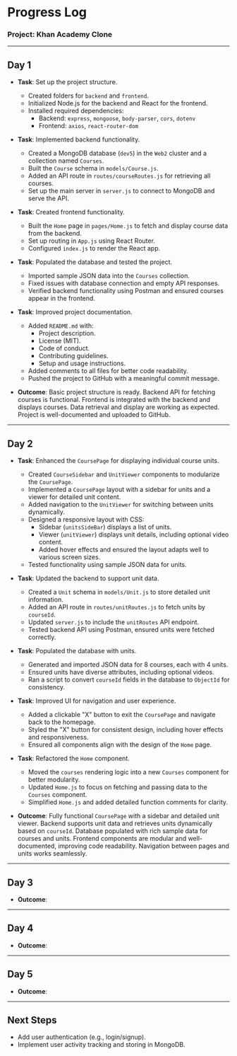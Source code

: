 # **Progress Log**

### **Project: Khan Academy Clone**

---

## **Day 1**

- **Task**: Set up the project structure.
  - Created folders for `backend` and `frontend`.
  - Initialized Node.js for the backend and React for the frontend.
  - Installed required dependencies:
    - Backend: `express`, `mongoose`, `body-parser`, `cors`, `dotenv`
    - Frontend: `axios`, `react-router-dom`

- **Task**: Implemented backend functionality.
  - Created a MongoDB database (`dev5`) in the `Web2` cluster and a collection named `Courses`.
  - Built the `Course` schema in `models/Course.js`.
  - Added an API route in `routes/courseRoutes.js` for retrieving all courses.
  - Set up the main server in `server.js` to connect to MongoDB and serve the API.

- **Task**: Created frontend functionality.
  - Built the `Home` page in `pages/Home.js` to fetch and display course data from the backend.
  - Set up routing in `App.js` using React Router.
  - Configured `index.js` to render the React app.

- **Task**: Populated the database and tested the project.
  - Imported sample JSON data into the `Courses` collection.
  - Fixed issues with database connection and empty API responses.
  - Verified backend functionality using Postman and ensured courses appear in the frontend.

- **Task**: Improved project documentation.
  - Added `README.md` with:
    - Project description.
    - License (MIT).
    - Code of conduct.
    - Contributing guidelines.
    - Setup and usage instructions.
  - Added comments to all files for better code readability.
  - Pushed the project to GitHub with a meaningful commit message.


- **Outcome**: Basic project structure is ready. Backend API for fetching courses is functional. Frontend is integrated with the backend and displays courses. Data retrieval and display are working as expected. Project is well-documented and uploaded to GitHub.

---

## **Day 2**

- **Task**: Enhanced the `CoursePage` for displaying individual course units.
  - Created `CourseSidebar` and `UnitViewer` components to modularize the `CoursePage`.
  - Implemented a `CoursePage` layout with a sidebar for units and a viewer for detailed unit content.
  - Added navigation to the `UnitViewer` for switching between units dynamically.
  - Designed a responsive layout with CSS:
    - Sidebar (`unitsSideBar`) displays a list of units.
    - Viewer (`unitViewer`) displays unit details, including optional video content.
    - Added hover effects and ensured the layout adapts well to various screen sizes.
  - Tested functionality using sample JSON data for units.

- **Task**: Updated the backend to support unit data.
  - Created a `Unit` schema in `models/Unit.js` to store detailed unit information.
  - Added an API route in `routes/unitRoutes.js` to fetch units by `courseId`.
  - Updated `server.js` to include the `unitRoutes` API endpoint.
  - Tested backend API using Postman, ensured units were fetched correctly.

- **Task**: Populated the database with units.
  - Generated and imported JSON data for 8 courses, each with 4 units.
  - Ensured units have diverse attributes, including optional videos.
  - Ran a script to convert `courseId` fields in the database to `ObjectId` for consistency.

- **Task**: Improved UI for navigation and user experience.
  - Added a clickable "X" button to exit the `CoursePage` and navigate back to the homepage.
  - Styled the "X" button for consistent design, including hover effects and responsiveness.
  - Ensured all components align with the design of the `Home` page.

- **Task**: Refactored the `Home` component.
  - Moved the `courses` rendering logic into a new `Courses` component for better modularity.
  - Updated `Home.js` to focus on fetching and passing data to the `Courses` component.
  - Simplified `Home.js` and added detailed function comments for clarity.

- **Outcome**: Fully functional `CoursePage` with a sidebar and detailed unit viewer. Backend supports unit data and retrieves units dynamically based on `courseId`. Database populated with rich sample data for courses and units. Frontend components are modular and well-documented, improving code readability. Navigation between pages and units works seamlessly.

---

## **Day 3**

- **Outcome**: 

---

## **Day 4**

- **Outcome**: 

---

## **Day 5**

- **Outcome**: 

---

## **Next Steps**
- Add user authentication (e.g., login/signup).
- Implement user activity tracking and storing in MongoDB.